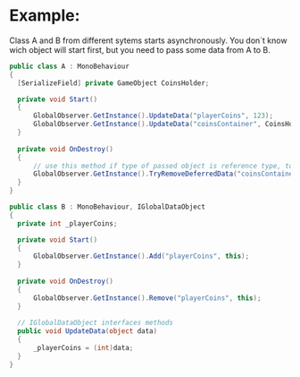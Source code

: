 # Example:
Class A and B from different sytems starts asynchronously. You don`t know wich object will start first, but you need to pass some data from A to B.

```c#
public class A : MonoBehaviour
{
  [SerializeField] private GameObject CoinsHolder;

  private void Start()
  {
      GlobalObserver.GetInstance().UpdateData("playerCoins", 123);
      GlobalObserver.GetInstance().UpdateData("coinsContainer", CoinsHolder);
  }
  
  private void OnDestroy()
  {
      // use this method if type of passed object is reference type, to clean up after yourself
      GlobalObserver.GetInstance().TryRemoveDeferredData("coinsContainer", CoinsHolder);
  }
}
```

```c#
public class B : MonoBehaviour, IGlobalDataObject
{
  private int _playerCoins;

  private void Start()
  {
      GlobalObserver.GetInstance().Add("playerCoins", this);
  }
  
  private void OnDestroy()
  {
      GlobalObserver.GetInstance().Remove("playerCoins", this);
  }
  
  // IGlobalDataObject interfaces methods
  public void UpdateData(object data)
  {
      _playerCoins = (int)data;
  }
}
```
